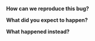 **How can we reproduce this bug?**

**What did you expect to happen?**

**What happened instead?**

